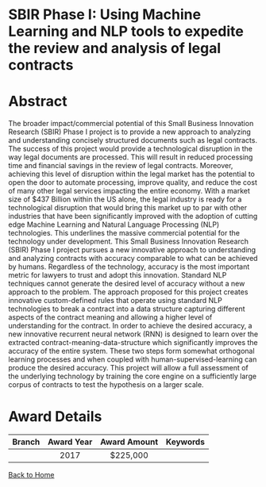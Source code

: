 
SBIR Phase I: Using Machine Learning and NLP tools to expedite the review and analysis of legal contracts
=========================================================================================================

# Abstract


The broader impact/commercial potential of this Small Business Innovation Research (SBIR) Phase I project is to provide a new approach to analyzing and understanding concisely structured documents such as legal contracts. The success of this project would provide a technological disruption in the way legal documents are processed. This will result in reduced processing time and financial savings in the review of legal contracts. Moreover, achieving this level of disruption within the legal market has the potential to open the door to automate processing, improve quality, and reduce the cost of many other legal services impacting the entire economy. With a market size of $437 Billion within the US alone, the legal industry is ready for a technological disruption that would bring this market up to par with other industries that have been significantly improved with the adoption of cutting edge Machine Learning and Natural Language Processing (NLP) technologies. This underlines the massive commercial potential for the technology under development. This Small Business Innovation Research (SBIR) Phase I project pursues a new innovative approach to understanding and analyzing contracts with accuracy comparable to what can be achieved by humans. Regardless of the technology, accuracy is the most important metric for lawyers to trust and adopt this innovation. Standard NLP techniques cannot generate the desired level of accuracy without a new approach to the problem. The approach proposed for this project creates innovative custom-defined rules that operate using standard NLP technologies to break a contract into a data structure capturing different aspects of the contract meaning and allowing a higher level of understanding for the contract. In order to achieve the desired accuracy, a new innovative recurrent neural network (RNN) is designed to learn over the extracted contract-meaning-data-structure which significantly improves the accuracy of the entire system. These two steps form somewhat orthogonal learning processes and when coupled with human-supervised-learning can produce the desired accuracy. This project will allow a full assessment of the underlying technology by training the core engine on a sufficiently large corpus of contracts to test the hypothesis on a larger scale.  

# Award Details

|Branch|Award Year|Award Amount|Keywords|
| :---: | :---: | :---: | :---: |
||2017|$225,000||
  
  


[Back to Home](https://github.com/chrischow/dod_sbir_awards/Reports/JT/#306)